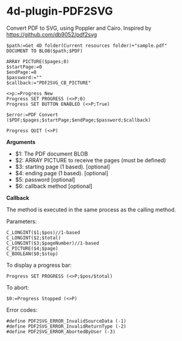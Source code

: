 # 4d-plugin-PDF2SVG
Convert PDF to SVG, using Poppler and Cairo. Inspired by https://github.com/db9052/pdf2svg

```
$path:=Get 4D folder(Current resources folder)+"sample.pdf"
DOCUMENT TO BLOB($path;$PDF)

ARRAY PICTURE($pages;0)
$startPage:=0
$endPage:=0
$password:=""
$callback:="PDF2SVG_CB_PICTURE"

<>p:=Progress New 
Progress SET PROGRESS (<>P;0)
Progress SET BUTTON ENABLED (<>P;True)

$error:=PDF Convert ($PDF;$pages;$startPage;$endPage;$password;$callback)

Progress QUIT (<>P)
```

**Arguments**

* $1: The PDF document BLOB
* $2: ARRAY PICTURE to receive the pages (must be defined)
* $3: starting page (1 based). [optional]
* $4: ending page (1 based). [optional]
* $5: password [optional]
* $6: callback method [optional]

**Callback**

The method is executed in the same process as the calling method.

Parameters:

```
C_LONGINT($1;$pos)//1-based
C_LONGINT($2;$total)
C_LONGINT($3;$pageNumber)//1-based
C_PICTURE($4;$page)
C_BOOLEAN($0;$stop)
```

To display a progress bar:

```
Progress SET PROGRESS (<>P;$pos/$total)
```

To abort:

```
$0:=Progress Stopped (<>P)
```

Error codes:

```
#define PDF2SVG_ERROR_InvalidSourceData (-1)
#define PDF2SVG_ERROR_InvalidReturnType (-2)
#define PDF2SVG_ERROR_AbortedByUser (-3)
```

